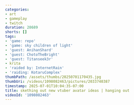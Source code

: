 ```yaml
---
categories:
- art
- gameplay
- twitch
duration: 28689
shorts: []
tags:
- 'game: repo'
- 'game: sky children of light'
- 'guest: AnihanShard'
- 'guest: ChotoTheBright'
- 'guest: Titanseek3r'
- krita
- 'raided by: InternetRain'
- 'raiding: KotaruComplex'
thumbPath: /assets/thumbs/20250701170435.jpg
thumbUri: /videos/1098082463/pictures/2033740387
timestamp: 2025-07-01T10:04:35-07:00
title: skething out new vtuber avatar ideas | hanging out
videoId: '1098082463'
---
```

